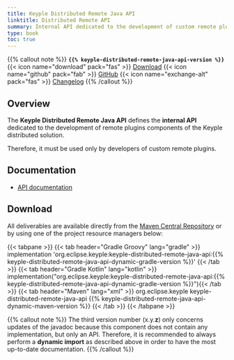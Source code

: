 ```yaml
---
title: Keyple Distributed Remote Java API
linktitle: Distributed Remote API
summary: Internal API dedicated to the development of custom remote plugins components of the Keyple distributed solution.
type: book
toc: true
---
```


{{% callout note %}}
**`{{% keyple-distributed-remote-java-api-version %}}`**
<span class="component-metadata">{{< icon name="download" pack="fas" >}} [Download](#download)</span>
<span class="component-metadata">{{< icon name="github" pack="fab" >}} [GitHub](https://github.com/eclipse/keyple-distributed-remote-java-api/)</span>
<span class="component-metadata">{{< icon name="exchange-alt" pack="fas" >}} [Changelog](https://github.com/eclipse/keyple-distributed-remote-java-api/blob/main/CHANGELOG.md)</span>
{{% /callout %}}

## Overview

The **Keyple Distributed Remote Java API** defines the **internal API** dedicated to the development of remote plugins components of the Keyple distributed solution.

Therefore, it must be used only by developers of custom remote plugins.

## Documentation

* [API documentation](https://eclipse.github.io/keyple-distributed-remote-java-api)

## Download

All deliverables are available directly from the [Maven Central Repository](https://central.sonatype.dev/search?q=keyple-distributed-remote-java-api) or by using one of the project resource managers below:

{{< tabpane >}}
{{< tab header="Gradle Groovy" lang="gradle" >}}
implementation 'org.eclipse.keyple:keyple-distributed-remote-java-api:{{% keyple-distributed-remote-java-api-dynamic-gradle-version %}}'
{{< /tab >}}
{{< tab header="Gradle Kotlin" lang="kotlin" >}}
implementation("org.eclipse.keyple:keyple-distributed-remote-java-api:{{% keyple-distributed-remote-java-api-dynamic-gradle-version %}}"){{< /tab >}}
{{< tab header="Maven" lang="xml" >}}
<dependency>
  <groupId>org.eclipse.keyple</groupId>
  <artifactId>keyple-distributed-remote-java-api</artifactId>
  <version>{{% keyple-distributed-remote-java-api-dynamic-maven-version %}}</version>
</dependency>
{{< /tab >}}
{{< /tabpane >}}

{{% callout note %}}
The third version number (x.y.**z**) only concerns updates of the javadoc because this component does not contain any implementation, but only an API.
Therefore, it is recommended to always perform a **dynamic import** as described above in order to have the most up-to-date documentation.
{{% /callout %}}